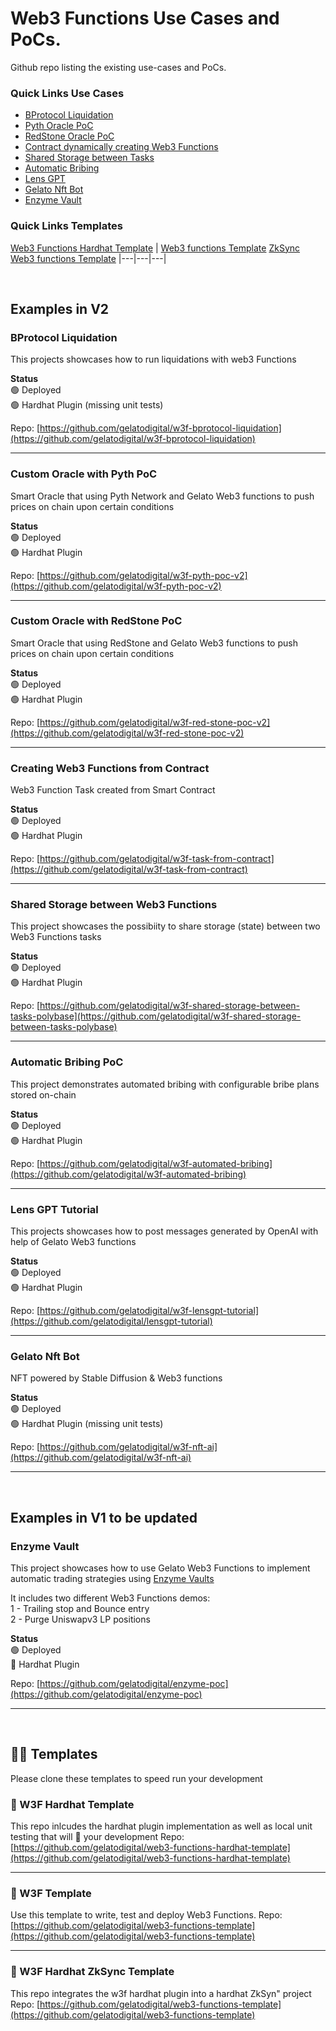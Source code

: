 # Web3 Functions Use Cases and PoCs.

Github repo listing the existing use-cases and PoCs.

### Quick Links Use Cases
- [BProtocol Liquidation](https://github.com/gelatodigital/w3f-bprotocol-liquidation) 
- [Pyth Oracle PoC](https://github.com/gelatodigital/w3f-pyth-poc-v2)
- [RedStone Oracle PoC](https://github.com/gelatodigital/w3f-red-stone-poc-v2)
- [Contract dynamically creating Web3 Functions](https://github.com/gelatodigital/w3f-task-from-contract)
- [Shared Storage between Tasks](https://github.com/gelatodigital/w3f-shared-storage-between-tasks-polybase)
- [Automatic Bribing](https://github.com/gelatodigital/w3f-automated-bribing)
- [Lens GPT](https://github.com/gelatodigital/w3f-lensgpt-tutorial)
- [Gelato Nft Bot](https://github.com/gelatodigital/w3f-nft-ai)
- [Enzyme Vault](https://github.com/gelatodigital/enzyme-poc) 


### Quick Links Templates
[Web3 Functions Hardhat Template](https://github.com/gelatodigital/web3-functions-hardhat-template) | [Web3 functions Template](https://github.com/gelatodigital/web3-functions-template) 
[ZkSync Web3 functions Template](https://github.com/gelatodigital/w3f-zkSync-workshop) 
|---|---|---|


&nbsp;  

## Examples in V2

### BProtocol Liquidation
This projects showcases how to run liquidations with web3 Functions&nbsp; 

**Status**&nbsp;  
🟢 Deployed&nbsp;  
🟢 Hardhat Plugin (missing unit tests)

Repo: [https://github.com/gelatodigital/w3f-bprotocol-liquidation](https://github.com/gelatodigital/w3f-bprotocol-liquidation)

---

### Custom Oracle with Pyth PoC
Smart Oracle that using Pyth Network and Gelato Web3 functions to push prices on chain upon certain conditions&nbsp; 

**Status**&nbsp;  
🟢 Deployed&nbsp;  
🟢 Hardhat Plugin

Repo: [https://github.com/gelatodigital/w3f-pyth-poc-v2](https://github.com/gelatodigital/w3f-pyth-poc-v2)

---

### Custom Oracle with RedStone PoC
Smart Oracle that using RedStone and Gelato Web3 functions to push prices on chain upon certain conditions&nbsp; 

**Status**&nbsp;  
🟢 Deployed&nbsp;  
🟢 Hardhat Plugin

Repo: [https://github.com/gelatodigital/w3f-red-stone-poc-v2](https://github.com/gelatodigital/w3f-red-stone-poc-v2)

---

### Creating Web3 Functions from Contract
Web3 Function Task created from Smart Contract&nbsp; 

**Status**&nbsp;  
🟢 Deployed&nbsp;  
🟢 Hardhat Plugin

Repo: [https://github.com/gelatodigital/w3f-task-from-contract](https://github.com/gelatodigital/w3f-task-from-contract)

---

### Shared Storage between Web3 Functions
This project showcases the possibiity to share storage (state) between two Web3 Functions tasks&nbsp; 

**Status**&nbsp;  
🟢 Deployed&nbsp;  
🟢 Hardhat Plugin

Repo: [https://github.com/gelatodigital/w3f-shared-storage-between-tasks-polybase](https://github.com/gelatodigital/w3f-shared-storage-between-tasks-polybase)

---

### Automatic Bribing PoC
This project demonstrates automated bribing with configurable bribe plans stored on-chain&nbsp; 

**Status**&nbsp;  
🟢 Deployed&nbsp;  
🟢 Hardhat Plugin

Repo: [https://github.com/gelatodigital/w3f-automated-bribing](https://github.com/gelatodigital/w3f-automated-bribing)

---

### Lens GPT Tutorial
This projects showcases how to post messages generated by OpenAI with help of Gelato Web3 functions&nbsp;  

**Status**&nbsp;  
🟢 Deployed&nbsp;  
🟢 Hardhat Plugin

Repo: [https://github.com/gelatodigital/w3f-lensgpt-tutorial](https://github.com/gelatodigital/lensgpt-tutorial)

---

### Gelato Nft Bot
NFT powered by Stable Diffusion & Web3 functions&nbsp; 

**Status**&nbsp;  
🟢 Deployed&nbsp;  
🟢 Hardhat Plugin (missing unit tests)

Repo: [https://github.com/gelatodigital/w3f-nft-ai](https://github.com/gelatodigital/w3f-nft-ai)

---


&nbsp;  
## Examples in V1 to be updated

### Enzyme Vault
This project showcases how to use Gelato Web3 Functions to implement automatic trading strategies using [Enzyme Vaults](https://enzyme.finance/)

It includes two different Web3 Functions demos:&nbsp;   
1 - Trailing stop and Bounce entry&nbsp;  
2 - Purge Uniswapv3 LP positions

**Status**&nbsp;  
🟢 Deployed&nbsp;  
🔴 Hardhat Plugin 

Repo: [https://github.com/gelatodigital/enzyme-poc](https://github.com/gelatodigital/enzyme-poc)

---
&nbsp; 
## 🏄‍♂️ Templates
Please clone these templates to speed run your development


### 👷‍ W3F Hardhat Template
This repo inlcudes the hardhat plugin implementation as well as local unit testing that will 🚀 your development
Repo: [https://github.com/gelatodigital/web3-functions-hardhat-template](https://github.com/gelatodigital/web3-functions-hardhat-template)  

---------

### 🔭 W3F Template
Use this template to write, test and deploy Web3 Functions.
Repo: [https://github.com/gelatodigital/web3-functions-template](https://github.com/gelatodigital/web3-functions-template)

---------

### 👷‍ W3F Hardhat ZkSync Template
This repo integrates the w3f hardhat plugin into a hardhat ZkSyn" project
Repo: [https://github.com/gelatodigital/web3-functions-template](https://github.com/gelatodigital/web3-functions-template)